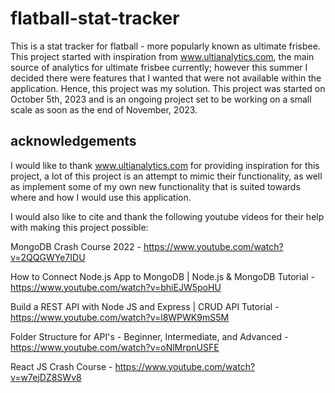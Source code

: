 # flatball-stat-tracker

This is a stat tracker for flatball - more popularly known as ultimate frisbee. This project started with inspiration from www.ultianalytics.com, the main source of analytics for ultimate frisbee currently; however this summer I decided there were features that I wanted that were not available within the application. Hence, this project was my solution. This project was started on October 5th, 2023 and is an ongoing project set to be working on a small scale as soon as the end of November, 2023.

## acknowledgements

I would like to thank www.ultianalytics.com for providing inspiration for this project, a lot of this project is an attempt to mimic their functionality, as well as implement some of my own new functionality that is suited towards where and how I would use this application.

I would also like to cite and thank the following youtube videos for their help with making this project possible:

MongoDB Crash Course 2022 - https://www.youtube.com/watch?v=2QQGWYe7IDU

How to Connect Node.js App to MongoDB | Node.js & MongoDB Tutorial - https://www.youtube.com/watch?v=bhiEJW5poHU

Build a REST API with Node JS and Express | CRUD API Tutorial - https://www.youtube.com/watch?v=l8WPWK9mS5M

Folder Structure for API's - Beginner, Intermediate, and Advanced - https://www.youtube.com/watch?v=oNlMrpnUSFE

React JS Crash Course - https://www.youtube.com/watch?v=w7ejDZ8SWv8